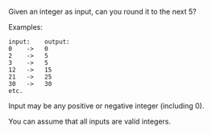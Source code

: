 Given an integer as input, can you round it to the next 5?

Examples:
```
input:    output:
0    ->   0
2    ->   5
3    ->   5
12   ->   15
21   ->   25
30   ->   30
etc.
```
Input may be any positive or negative integer (including 0).

You can assume that all inputs are valid integers.
